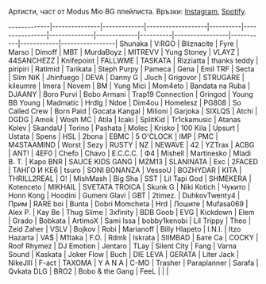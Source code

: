 Артисти, част от Modus Mio BG плейлиста. Връзки: [Instagram](https://www.instagram.com/modusmio.bg/), [Spotify](https://open.spotify.com/playlist/5GZFyyJHwjDNvffn6H18Qv).

-------------|---------------|-------------|-------------------|----------|----------------|--------------|-------------|----------|-----------------|-----------|------------|-----------------|
Shunaka      | V:RGO         | Bliznacite  | Fyre              | Marso    | Dimoff         | MBT          | MurdaBoyz   | MITREVV  | Yung Stoney     | VLAYZ     | 44SANCHEZZ | Knifepoint      |
FALLWME      | TASKATA       | Rizziatta   | thanks teddy      | piripiri | Ratimid        | Tarikata     | Steph Purpy | Pameca   | Gena            | Emil TRF  | Secta      | Slim NiK        |
Jhinfuego    | DEVA          | Danny G     | Jluch             | Grigovor | STRUGARE       | kileumre     | Imera       | Novem    | BM              | Yung Mici | Mom4eto    | Bandata na Ruba |
DJAANY       | Boro Purvi    | Bobo Armani | Trap19 Connection | Gringod  | Young BB Young | Madmatic     | Hrdlg       | Ndoe     | Dim4ou          | Homelesz  | PG808      | So Called Crew  |
Born Paid    | Gocata Kangal | Milioni     | Garjoka           | SIXLQS   | Atchi          | DGDG         | Amok        | Wosh MC  | Atila           | Icaki     | SplitKid   | Tr1ckamusic     |
Atanas Kolev | SkandaU       | Torino      | Pashata           | Molec    | Krisko         | 100 Kila     | Upsurt      | Ustata   | Spens           | HSL       | 2bona      | EBMC            |
5 O'CLOCK    | IMP           | PMC         | M4STAAMIND        | Worst    | Sezy           | RUSTY        | NZ          | NEWAVE   | 42              | YZTrax    | ACBG       | ANT!            |
4EF0         | Chefo         | Chavo       | E.C.C.C.          | Ф4       | Mishell        | Martinesko   | Mladi B. T. | Kapo BNR | SAUCE KIDS GANG | MZM13     | SLANINATA  | Exc             |
2FACED       | ТАНГО И КЕ6   | tsuro       | SONI BONANZA      | VessoU   | BOZHYDAR       | KITA         | THRILL2REAL | G!       | MishMash        | Big Sha   | SST        | Lil Tapi God    |
SHMEKERA     | Kotenceto     | MIKHAIL     | SVETATA TROICA    | Skunk G  | Niki Kotich    | Чукито       | Honn Kong   | Hoodini  | Gumeni Glavi    | GBT       | 2timez.    | DuhkovTwenty4   |
Прим         | RARE boi      | Bunta       | Dobri Momcheta    | Hrd      | Лошите         | Mufasa069    | Alex P.     | Kay Be   | Thug Slime      | 3xfinity  | BDB Goob   | EVG             |
Kickdown     | Elem          | Grado       | Bobkata           | ArtimoX  | Sami Issa      | bobby1kenobi | Lil Trippy  | Theo     | Zeid Zaher      | VSLV      | Bojkov     | Robi            |
Marianoff    | Billy Hlapeto | I.N.I.      | Itzo Hazarta      | VA$      | M1taka         | F.O.         | Rdmk        | Iskrata  | SIIMBAD         | Бате Са   | COCKY      | Roof Rhymez     |
DJ Emotion   | Jentaro       | TLay        | Silent City       | Fang     | Varna Sound    | Kaskata      | Joker Flow  | Buch     | DIE LEVA        | GERATA    | Liter Jack | NikeJIII        |
F-act        | ТАХОМА        | Y A N A     | C-MO              | Trasher  | Paraplanner    | Sarafa       | Qvkata DLG  | BRO2     | Bobo & the Gang | FeeL      |            |                 |
